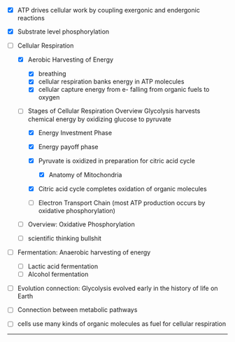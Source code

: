 
- [x] ATP drives cellular work by coupling exergonic and endergonic reactions
- [x] Substrate level phosphorylation
- [ ] Cellular Respiration
      
    - [x] Aerobic Harvesting of Energy 
        - [x] breathing
        - [x] cellular respiration banks energy in ATP molecules
        - [x] cellular capture energy from e- falling from organic fuels to oxygen
          
    - [ ] Stages of Cellular Respiration
          Overview
          Glycolysis harvests chemical energy by oxidizing glucose to pyruvate
        - [x] Energy Investment Phase
        - [x] Energy payoff phase
        - [x] Pyruvate is oxidized in preparation for citric acid cycle
            - [x] Anatomy of Mitochondria
        - [x] Citric acid cycle completes oxidation of organic molecules

	  - [ ] Electron Transport Chain (most ATP production occurs by oxidative phosphorylation)

  - [ ] Overview: Oxidative Phosphorylation

  - [ ]  scientific thinking bullshit

- [ ] Fermentation: Anaerobic harvesting of energy
	- [ ] Lactic acid fermentation
	- [ ] Alcohol fermentation

- [ ] Evolution connection: Glycolysis evolved early in the history of life on Earth
- [ ] Connection between metabolic pathways
- [ ] cells use many kinds of organic molecules as fuel for cellular respiration

----

